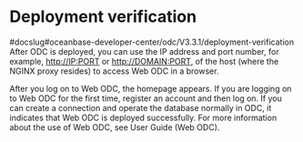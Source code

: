 Deployment verification
============================================
#docslug#oceanbase-developer-center/odc/V3.3.1/deployment-verification
After ODC is deployed, you can use the IP address and port number, for example, <http://IP:PORT> or <http://DOMAIN:PORT>, of the host (where the NGINX proxy resides) to access Web ODC in a browser.

After you log on to Web ODC, the homepage appears. If you are logging on to Web ODC for the first time, register an account and then log on. If you can create a connection and operate the database normally in ODC, it indicates that Web ODC is deployed successfully. For more information about the use of Web ODC, see User Guide (Web ODC).
